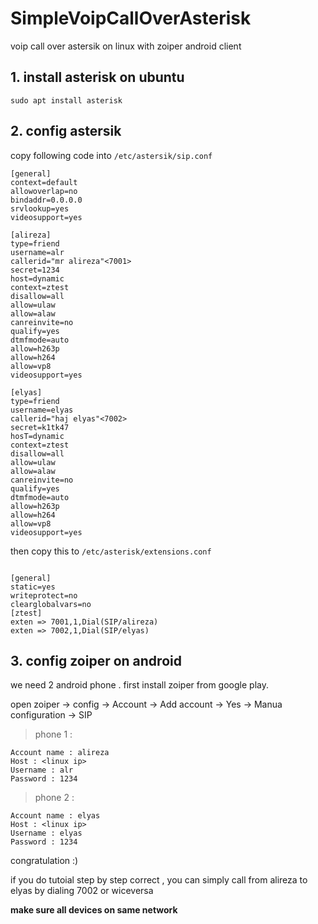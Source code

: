 # SimpleVoipCallOverAsterisk
voip call over astersik on linux with zoiper android client

## 1. install asterisk on ubuntu
``` sudo apt install asterisk ```



## 2. config astersik 
copy following code into ```/etc/astersik/sip.conf```
```
[general]
context=default
allowoverlap=no
bindaddr=0.0.0.0
srvlookup=yes
videosupport=yes

[alireza]
type=friend
username=alr
callerid="mr alireza"<7001>
secret=1234
host=dynamic
context=ztest
disallow=all
allow=ulaw
allow=alaw
canreinvite=no
qualify=yes
dtmfmode=auto
allow=h263p
allow=h264
allow=vp8
videosupport=yes

[elyas]
type=friend
username=elyas
callerid="haj elyas"<7002>
secret=k1tk47
hosT=dynamic
context=ztest
disallow=all
allow=ulaw
allow=alaw
canreinvite=no
qualify=yes
dtmfmode=auto
allow=h263p
allow=h264
allow=vp8
videosupport=yes

```


then copy this to ``` /etc/asterisk/extensions.conf ```




```

[general]
static=yes
writeprotect=no
clearglobalvars=no
[ztest]
exten => 7001,1,Dial(SIP/alireza)  
exten => 7002,1,Dial(SIP/elyas)
```

## 3. config zoiper on android
we need 2 android phone  . first install zoiper from google play.


open zoiper -> config -> Account -> Add account -> Yes -> Manua configuration -> SIP 

>phone 1 : 
```
Account name : alireza
Host : <linux ip>
Username : alr
Password : 1234
```



>phone 2 : 
```
Account name : elyas
Host : <linux ip>
Username : elyas
Password : 1234
```

congratulation :)
 
 if you do tutoial step by step correct , you can simply call from alireza to elyas by dialing 7002 or wiceversa

**make sure all devices on same network**
